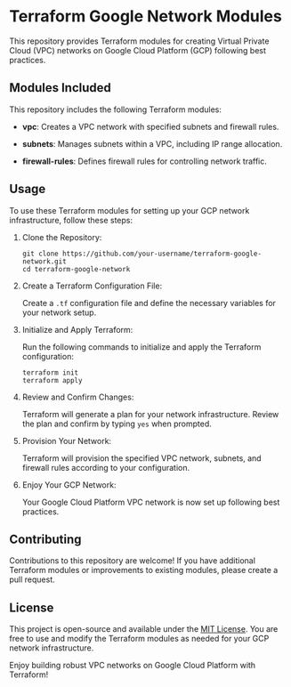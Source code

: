 # Terraform Google Network Modules

This repository provides Terraform modules for creating Virtual Private Cloud (VPC) networks on Google Cloud Platform (GCP) following best practices.

## Modules Included

This repository includes the following Terraform modules:

- **vpc**: Creates a VPC network with specified subnets and firewall rules.

- **subnets**: Manages subnets within a VPC, including IP range allocation.

- **firewall-rules**: Defines firewall rules for controlling network traffic.

## Usage

To use these Terraform modules for setting up your GCP network infrastructure, follow these steps:

1. Clone the Repository:

   ```shell
   git clone https://github.com/your-username/terraform-google-network.git
   cd terraform-google-network
   ```

2. Create a Terraform Configuration File:

   Create a `.tf` configuration file and define the necessary variables for your network setup.

3. Initialize and Apply Terraform:

   Run the following commands to initialize and apply the Terraform configuration:

   ```shell
   terraform init
   terraform apply
   ```

4. Review and Confirm Changes:

   Terraform will generate a plan for your network infrastructure. Review the plan and confirm by typing `yes` when prompted.

5. Provision Your Network:

   Terraform will provision the specified VPC network, subnets, and firewall rules according to your configuration.

6. Enjoy Your GCP Network:

   Your Google Cloud Platform VPC network is now set up following best practices.

## Contributing

Contributions to this repository are welcome! If you have additional Terraform modules or improvements to existing modules, please create a pull request.

## License

This project is open-source and available under the [MIT License](LICENSE). You are free to use and modify the Terraform modules as needed for your GCP network infrastructure.

Enjoy building robust VPC networks on Google Cloud Platform with Terraform!


